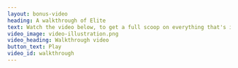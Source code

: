```yaml
---
layout: bonus-video
heading: A walkthrough of Elite
text: Watch the video below, to get a full scoop on everything that's inside Elite. It's like a peek the curtains.
video_image: video-illustration.png
video_heading: Walkthrough video
button_text: Play
video_id: walkthrough
---
```

